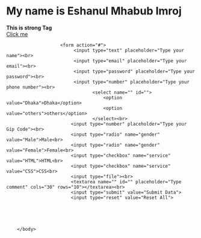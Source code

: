 <html>
    <head>
        <title>Imroj website</title>
    </head>
        <body>
            <h1>My name is Eshanul Mhabub Imroj</h1>
            <strong title="click here">This is strong Tag</strong><br>
                <a target="_blank" href="www.google.com">Click me</a>

                        <form action="#">
                             <input type="text" placeholder="Type your name"><br>
                             <input type="email" placeholder="Type your email"><br>
                             <input type="password" placeholder="Type your password"><br>
                             <input type="number" placeholder="Type your phone number"><br>
                                    <select name="" id="">
                                        <option value="Dhaka">Dhaka</option>
                                        <option value="others">others</option>
                                    </select><br>
                            <input type="number" placeholder="Type your Gip Code"><br>
                            <input type="radio" name="gender" value="Male">Male<br>
                            <input type="radio" name="gender" value="Female">Female<br>
                            <input type="checkbox" name="service" value="HTML">HTML<br>
                            <input type="checkbox" name="service" value="CSS">CSS<br>
                            <input type="file"><br>
                            <textarea name="" id="" placeholder="Type comment" cols="30" rows="10"></textarea><br>
                            <input type="submit" value="Submit Data">
                            <input type="reset" value="Reset All">
                                    

      

        
        </body>
</html>
